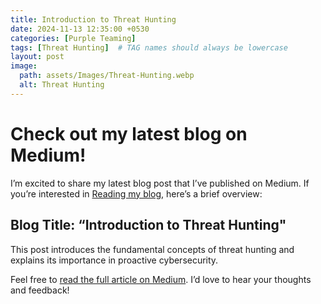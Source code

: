 ```yaml
---
title: Introduction to Threat Hunting
date: 2024-11-13 12:35:00 +0530
categories: [Purple Teaming]
tags: [Threat Hunting]  # TAG names should always be lowercase
layout: post
image:
  path: assets/Images/Threat-Hunting.webp
  alt: Threat Hunting
---
```


# Check out my latest blog on Medium! 

I’m excited to share my latest blog post that I’ve published on Medium. If you’re interested in [Reading my blog](https://medium.com/@xUr00U/introduction-to-threat-hunting-9ddb8ac9f0c3), here’s a brief overview:

## Blog Title: “Introduction to Threat Hunting"

This post introduces the fundamental concepts of threat hunting and explains its importance in proactive cybersecurity.

Feel free to [read the full article on Medium](https://medium.com/@xUr00U/introduction-to-threat-hunting-9ddb8ac9f0c3). I’d love to hear your thoughts and feedback!
